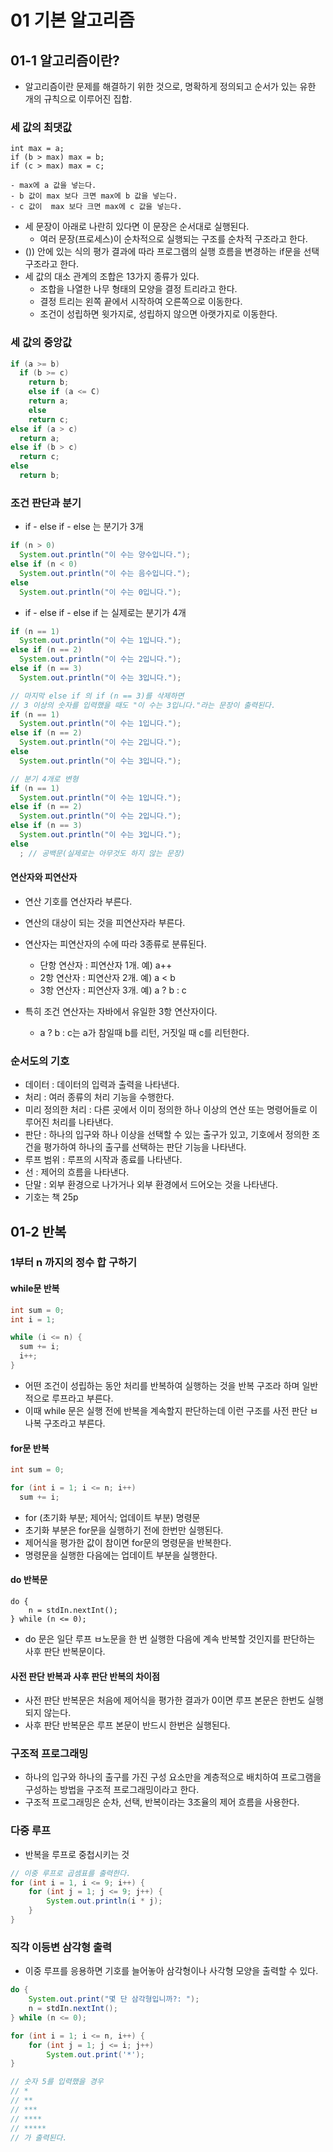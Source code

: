 # 01 기본 알고리즘

## 01-1 알고리즘이란?

- 알고리즘이란 문제를 해결하기 위한 것으로, 명확하게 정의되고 순서가 있는 유한 개의 규칙으로 이루어진 집합.



### 세 값의 최댓값

```
int max = a;
if (b > max) max = b;
if (c > max) max = c;

- max에 a 값을 넣는다.
- b 값이 max 보다 크면 max에 b 값을 넣는다.
- c 값이  max 보다 크면 max에 c 값을 넣는다.
```

- 세 문장이 아래로 나란히 있다면 이 문장은 순서대로 실행된다.
  - 여러 문장(프로세스)이 순차적으로 실행되는 구조를 순차적 구조라고 한다.
- ()) 안에 있는 식의 평가 결과에 따라 프로그램의 실행 흐름을 변경하는 if문을 선택 구조라고 한다.
- 세 값의 대소 관계의 조합은 13가지 종류가 있다.
  - 조합을 나열한 나무 형태의 모양을 결정 트리라고 한다.
  - 결정 트리는 왼쪽 끝에서 시작하여 오른쪽으로 이동한다.
  - 조건이 성립하면 윗가지로, 성립하지 않으면 아랫가지로 이동한다.



### 세 값의 중앙값

```java
if (a >= b)
  if (b >= c)
    return b;
	else if (a <= C)
    return a;
	else
    return c;
else if (a > c)
  return a;
else if (b > c)
  return c;
else 
  return b;
```



### 조건 판단과 분기

- if - else if - else 는 분기가 3개
```java
if (n > 0)
  System.out.println("이 수는 양수입니다.");
else if (n < 0)
  System.out.println("이 수는 음수입니다.");
else
  System.out.println("이 수는 0입니다.");
```
- if - else if - else if 는 실제로는 분기가 4개

```java
if (n == 1)
  System.out.println("이 수는 1입니다.");
else if (n == 2)
  System.out.println("이 수는 2입니다.");
else if (n == 3)
  System.out.println("이 수는 3입니다.");

// 마지막 else if 의 if (n == 3)를 삭제하면
// 3 이상의 숫자를 입력했을 때도 "이 수는 3입니다."라는 문장이 출력된다.
if (n == 1)
  System.out.println("이 수는 1입니다.");
else if (n == 2)
  System.out.println("이 수는 2입니다.");
else
  System.out.println("이 수는 3입니다.");

// 분기 4개로 변형
if (n == 1)
  System.out.println("이 수는 1입니다.");
else if (n == 2)
  System.out.println("이 수는 2입니다.");
else if (n == 3)
  System.out.println("이 수는 3입니다.");
else
  ; // 공백문(실제로는 아무것도 하지 않는 문장)

```



#### 연산자와 피연산자

- 연산 기호를 연산자라 부른다.
- 연산의 대상이 되는 것을 피연산자라 부른다.

- 연산자는 피연산자의 수에 따라 3종류로 분류된다.
  - 단항 연산자 : 피연산자 1개. 예) a++
  - 2항 연산자 : 피연산자 2개. 예) a < b
  - 3항 연산자 : 피연산자 3개. 예) a ? b : c
- 특히 조건 연산자는 자바에서 유일한 3항 연산자이다.
  - a ? b : c는 a가 참일때 b를 리턴, 거짓일 때 c를 리턴한다.



### 순서도의 기호

- 데이터 : 데이터의 입력과 출력을 나타낸다.
- 처리 : 여러 종류의 처리 기능을 수행한다.
- 미리 정의한 처리 : 다른 곳에서 이미 정의한 하나 이상의 연산 또는 명령어들로 이루어진 처리를 나타낸다.
- 판단 : 하나의 입구와 하나 이상을 선택할 수 있는 출구가 있고, 기호에서 정의한 조건을 평가하여 하나의 출구를 선택하는 판단 기능을 나타낸다.
- 루프 범위 : 루프의 시작과 종료를 나타낸다.
- 선 : 제어의 흐름을 나타낸다.
- 단말 : 외부 환경으로 나가거나 외부 환경에서 드어오는 것을 나타낸다.
- 기호는 책 25p



## 01-2 반복

### 1부터 n 까지의 정수 합 구하기

#### while문 반복

```java
int sum = 0;
int i = 1;

while (i <= n) {
  sum += i;
  i++;
}
```

- 어떤 조건이 성립하는 동안 처리를 반복하여 실행하는 것을 반복 구조라 하며 일반적으로 루프라고 부른다.
- 이때 while 문은 실행 전에 반복을 계속할지 판단하는데 이런 구조를 사전 판단 ㅂ나복 구조라고 부른다.



#### for문 반복

```java
int sum = 0;

for (int i = 1; i <= n; i++)
  sum += i;
```

- for (초기화 부분; 제어식; 업데이트 부분) 명령문
- 초기화 부분은 for문을 실행하기 전에 한번만 실행된다.
- 제어식을 평가한 값이 참이면 for문의 명령문을 반복한다.
- 명령문을 실행한 다음에는 업데이트 부분을 실행한다.



#### do 반복문

```
do {
	n = stdIn.nextInt();
} while (n <= 0);
```

- do 문은 일단 루프 ㅂ노문을 한 번 실행한 다음에 계속 반복할 것인지를 판단하는 사후 판단 반복문이다.



#### 사전 판단 반복과 사후 판단 반복의 차이점

- 사전 판단 반복문은 처음에 제어식을 평가한 결과가 0이면 루프 본문은 한번도 실행되지 않는다.
- 사후 판단 반복문은 루프 본문이 반드시 한번은 실행된다.



### 구조적 프로그래밍

- 하나의 입구와 하나의 출구를 가진 구성 요소만을 계층적으로 배치하여 프로그램을 구성하는 방법을 구조적 프로그래밍이라고 한다.
- 구조적 프로그래밍은 순차, 선택, 반복이라는 3조율의 제어 흐름을 사용한다.



### 다중 루프

- 반복을 루프로 중첩시키는 것

```java
// 이중 루프로 곱셈표를 출력한다.
for (int i = 1, i <= 9; i++) {
	for (int j = 1; j <= 9; j++) {
		System.out.println(i * j);
	}
}
```



### 직각 이등변 삼각형 출력

- 이중 루프를 응용하면 기호를 늘어놓아 삼각형이나 사각형 모양을 출력할 수 있다.

```java
do {
	System.out.print("몇 단 삼각형입니까?: ");
	n = stdIn.nextInt();
} while (n <= 0);

for (int i = 1; i <= n, i++) {
	for (int j = 1; j <= i; j++) 
		System.out.print('*');
}

// 숫자 5를 입력했을 경우
// *
// **
// ***
// ****
// *****
// 가 출력된다.
```

